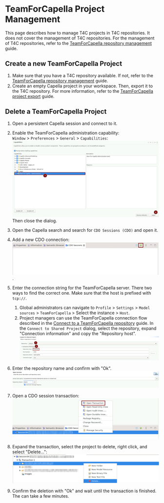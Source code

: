 <!--
 ~ SPDX-FileCopyrightText: Copyright DB InfraGO AG and contributors
 ~ SPDX-License-Identifier: Apache-2.0
 -->

# TeamForCapella Project Management

This page describes how to manage T4C projects in T4C repositories. It does not
cover the management of T4C repositories. For the management of T4C
repositories, refer to the
[TeamForCapella repository management](../repository-management/index.md)
guide.

## Create a new TeamForCapella Project

1. Make sure that you have a T4C repository available. If not, refer to the
   [TeamForCapella repository management](../repository-management/index.md)
   guide.
1. Create an empty Capella project in your workspace. Then, export it to the
   T4C repository. For more information, refer to the
   [TeamForCapella project export](../../../user/tools/capella/teamforcapella/export/index.md)
   guide.

## Delete a TeamForCapella Project

<!-- prettier-ignore -->
1. Open a persistent Capella session and connect to it.
1. Enable the TeamForCapella administration capability: <br /> `Window` >
   `Preferences` > `General` > `Capabilities`:
   ![Activate TeamForCapella administration capabilities](./activate-t4c-administration-guide.png)
   Then close the dialog.
1. Open the Capella search and search for `CDO Sessions (CDO)` and open it.
1. Add a new CDO connection:
   ![Add a new CDO connection](./add-new-cdo-session.png).
1. Enter the connection string for the TeamForCapella server. There two ways to
   find the correct one. Make sure that the host is prefixed with `tcp://`.

    1. Global administrators can navigate to `Profile` > `Settings` >
        `Model sources` > `TeamForCapella` > Select the instance > `Host`.
    1. Project managers can use the TeamForCapella connection flow described in
        the [Connect to a TeamForCapella repository](../../../user/tools/capella/teamforcapella/export/index.md)
        guide. In the `Connect to Shared Project` dialog, select the repository,
        expand "Connection information" and copy the "Repository host".
        ![Find out T4C server host](./find-out-repository-host.png)

1. Enter the repository name and confirm with "Ok".
    ![Open CDO session](./open-cdo-session.png)
1. Open a CDO session transaction:
    ![Open a CDO transaction](./open-cdo-transaction.png)
1. Expand the transaction, select the project to delete, right click, and select "Delete...":
    ![Delete a T4C project](./delete-t4c-project.png)
1. Confirm the deletion with "Ok" and wait until the transaction is finished.
   The can take a few minutes.
